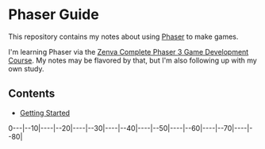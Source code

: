 # Phaser Guide

This repository contains my notes about using [Phaser](https://phaser.io/) to
make games.

I'm learning Phaser via the
[Zenva Complete Phaser 3 Game Development Course](https://academy.zenva.com/product/html5-game-phaser-mini-degree/?a=13).
My notes may be flavored by that, but I'm also following up with my own study.

## Contents

-   [Getting Started](getting-started.md)


0---|--10|----|--20|----|--30|----|--40|----|--50|----|--60|----|--70|----|--80|

